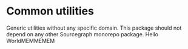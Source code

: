 # Common utilities

Generic utilities without any specific domain.
This package should not depend on any other Sourcegraph monorepo package.
Hello WorldMEMMEMEM
